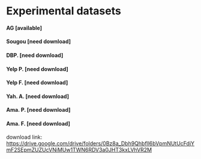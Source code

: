 # Experimental datasets<br>

#### AG [available]<br>
#### Sougou [need download]<br>
#### DBP. [need download]<br>
#### Yelp P. [need download]<br>
#### Yelp F. [need download]<br>
#### Yah. A. [need download]<br>
#### Ama. P. [need download]<br>
#### Ama. F. [need download]<br>

download link: https://drive.google.com/drive/folders/0Bz8a_Dbh9Qhbfll6bVpmNUtUcFdjYmF2SEpmZUZUcVNiMUw1TWN6RDV3a0JHT3kxLVhVR2M
